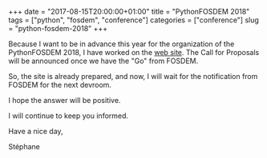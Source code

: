 +++
date = "2017-08-15T20:00:00+01:00"
title = "PythonFOSDEM 2018"
tags = ["python", "fosdem", "conference"]
categories = ["conference"]
slug = "python-fosdem-2018"
+++

Because I want to be in advance this year for the organization of the PythonFOSDEM 2018,
I have worked on the [web site](https://python-fosdem.org). The Call for Proposals will be announced once we have the "Go" from FOSDEM.

So, the site is already prepared, and now, I will wait for the notification from FOSDEM for the next devroom.

I hope the answer will be positive.

I will continue to keep you informed.

Have a nice day,

Stéphane
